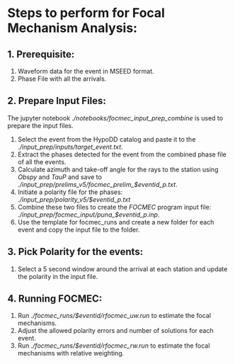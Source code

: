 # Steps to perform for Focal Mechanism Analysis:

## 1. Prerequisite:

1. Waveform data for the event in MSEED format.
2. Phase File with all the arrivals.


## 2. Prepare Input Files:

The jupyter notebook *./notebooks/focmec_input_prep_combine* is used to prepare the input files.

1. Select the event from the HypoDD catalog and paste it to the *./input_prep/inputs/target_event.txt*.
2. Extract the phases detected for the event from the combined phase file of all the events.
3. Calculate azimuth and take-off angle for the rays to the station using *Obspy* and *TauP* and save to *./input_prep/prelims_v5/focmec_prelim_$eventid_p.txt*.
4. Initiate a polarity file for the phases: *./input_prep/polarity_v5/$eventid_p.txt*
5. Combine these two files to create the *FOCMEC* program input file: *./input_prep/focmec_input/puna_$eventid_p.inp*.
6. Use the template for focmec_runs and create a new folder for each event and copy the input file to the folder.

## 3. Pick Polarity for the events:

1. Select a 5 second window around the arrival at each station and update the polarity in the input file.

## 4. Running FOCMEC:

1. Run *./focmec_runs/$eventid/rfocmec_uw.run* to estimate the focal mechanisms.
2. Adjust the allowed polarity errors and number of solutions for each event.
3. Run *./focmec_runs/$eventid/rfocmec_rw.run* to estimate the focal mechanisms with relative weighting.

